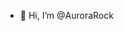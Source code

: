 - 👋 Hi, I’m @AuroraRock

<!---
AuroraRock/AuroraRock is a ✨ special ✨ repository because its `README.md` (this file) appears on your GitHub profile.
You can click the Preview link to take a look at your changes.
--->
